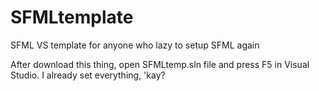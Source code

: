 # SFMLtemplate
SFML VS template for anyone who lazy to setup SFML again

After download this thing, open SFMLtemp.sln file and press F5 in Visual Studio.
I already set everything, 'kay?
